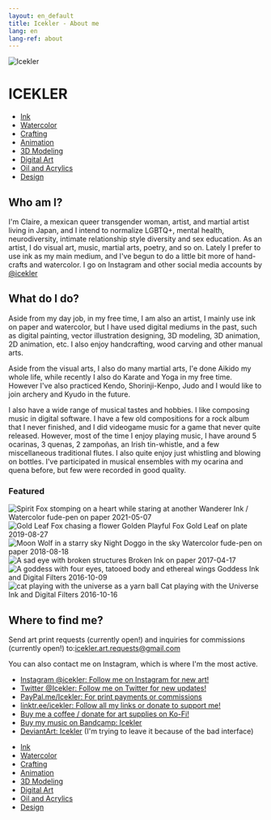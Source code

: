 ```yaml
---
layout: en_default
title: Icekler - About me
lang: en
lang-ref: about
---
```


<div id="icekler_logo_container_small">
<img id="icekler_logo_small" src="/assets/New logo_2.png" title="Icekler" alt="Icekler">
<h1 id="icekler_small">ICEKLER</h1>
</div>

<ul class="visual_links">
    <a href="/en/visual-art/ink/"><li id="visual_link_ink">Ink</li></a>
    <a href="/en/visual-art/watercolor/"><li id="visual_link_watercolor">Watercolor</li></a>
    <a href="/en/visual-art/crafting/"><li id="visual_link_crafting">Crafting</li></a>
    <a href="/en/visual-art/animation/"><li id="visual_link_animation">Animation</li></a>
    <a href="/en/visual-art/3Dmodel/"><li id="visual_link_3Dmodel">3D Modeling</li></a>
    <a href="/en/visual-art/digital/"><li id="visual_link_digital">Digital Art</li></a>
    <a href="/en/visual-art/oil_acrylics/"><li id="visual_link_oil_acrylics">Oil and Acrylics</li></a>
    <a href="/en/visual-art/design/"><li id="visual_link_design">Design</li></a>
</ul>

## Who am I?

I'm Claire, a mexican queer transgender woman, artist, and martial artist living in Japan, and I intend to normalize LGBTQ+, mental health, neurodiversity, intimate relationship style diversity and sex education. As an artist, I do visual art, music, martial arts, poetry, and so on. Lately I prefer to use ink as my main medium, and I've begun to do a little bit more of hand-crafts and watercolor. I go on Instagram and other social media accounts by [@icekler](https://www.instagram.com/icekler/)

## What do I do?

Aside from my day job, in my free time, I am also an artist, I mainly use ink on paper and watercolor, but I have used digital mediums in the past, such as digital painting, vector illustration designing, 3D modeling, 3D animation, 2D animation, etc. I also enjoy handcrafting, wood carving and other manual arts.

Aside from the visual arts, I also do many martial arts, I'e done Aikido my whole life, while recently I also do Karate and Yoga in my free time. However I've also practiced Kendo, Shorinji-Kenpo, Judo and I would like to join archery and Kyudo in the future.

I also have a wide range of musical tastes and hobbies. I like composing music in digital software. I have a few old compositions for a rock album that I never finished, and I did videogame music for a game that never quite released. However, most of the time I enjoy playing music, I have around 5 ocarinas, 3 quenas, 2 zampoñas, an Irish tin-whistle, and a few miscellaneous traditional flutes. I also quite enjoy just whistling and blowing on bottles. I've participated in musical ensembles with my ocarina and quena before, but few were recorded in good quality.
    
### Featured

<div class="art-gallery-container">
    <div class="art-gallery">
        <div class="art-div">
        <img class="art_img_square" src="/assets/visual_art_thumbnails/watercolor/2021/2021-05-07_Wanderer.jpg" title="Spirit Fox stomping on a heart while staring at another" alt="Spirit Fox stomping on a heart while staring at another">
        <span class="art_desc">
            <span class="art_title">Wanderer</span>
            <span class="art_medium">Ink / Watercolor fude-pen on paper</span>
            <span class="art_date">2021-05-07</span>
        </span>
        </div>
        <div class="art-div">
        <img class="art_img_square" src="/assets/visual_art_thumbnails/crafting/2019/gold_leaf_fox/2019-08-27_13.55.32.jpg" title="Gold Leaf Fox chasing a flower" alt="Gold Leaf Fox chasing a flower">
        <span class="art_desc">
            <span class="art_title">Golden Playful Fox</span>
            <span class="art_medium">Gold Leaf on plate</span>
            <span class="art_date">2019-08-27</span>
        </span>
        </div>
        <div class="art-div">
        <img class="art_img_square" src="/assets/visual_art_thumbnails/watercolor/2018/2018-08-18_Night_doggo_in_the_sky-color.jpg" title="Moon Wolf in a starry sky" alt="Moon Wolf in a starry sky">
        <span class="art_desc">
            <span class="art_title">Night Doggo in the sky</span>
            <span class="art_medium">Watercolor fude-pen on paper</span>
            <span class="art_date">2018-08-18</span>
        </span>
        </div>
        <div class="art-div">
        <img class="art_img_square" src="/assets/visual_art_thumbnails/ink/2017/2017-04-17_Broken.jpg" title="A sad eye with broken structures" alt="A sad eye with broken structures">
        <span class="art_desc">
            <span class="art_title">Broken</span>
            <span class="art_medium">Ink on paper</span>
            <span class="art_date">2017-04-17</span>
        </span>
        </div>
        <div class="art-div">
        <img class="art_img_square" src="/assets/visual_art_thumbnails/ink/2016/2016-10-09__08_Goddess.jpg" title="A goddess with four eyes, tatooed body and ethereal wings" alt="A goddess with four eyes, tatooed body and ethereal wings">
        <span class="art_desc">
            <span class="art_title">Goddess</span>
            <span class="art_medium">Ink and Digital Filters</span>
            <span class="art_date">2016-10-09</span>
        </span>
        </div>
        <div class="art-div">
        <img class="art_img_square" src="/assets/visual_art_thumbnails/ink/2016/2016-10-16__15_Cat-playing-with-the-Universe.jpg" title="cat playing with the universe as a yarn ball" alt="cat playing with the universe as a yarn ball">
        <span class="art_desc">
            <span class="art_title">Cat playing with the Universe</span>
            <span class="art_medium">Ink and Digital Filters</span>
            <span class="art_date">2016-10-16</span>
        </span>
        </div>
    </div>
</div>

## Where to find me?

Send art print requests (currently open!) and inquiries for commissions (currently open!) to:[icekler.art.requests@gmail.com](mailto:icekler.art.requests@gmail.com)

You can also contact me on Instagram, which is where I'm the most active.

- [Instagram @icekler: Follow me on Instagram for new art!](https://www.instagram.com/icekler/)
- [Twitter @Icekler: Follow me on Twitter for new updates!](https://twitter.com/Icekler)
- [PayPal.me/Icekler: For print payments or commissions](https://www.paypal.me/icekler)
- [linktr.ee/icekler: Follow all my links or donate to support me!](https://linktr.ee/icekler)
- [Buy me a coffee / donate for art supplies on Ko-Fi!](https://ko-fi.com/icekler)
- [Buy my music on Bandcamp: Icekler](https://icekler.bandcamp.com)
- [DeviantArt: Icekler](https://www.deviantart.com/icekler)  (I'm trying to leave it because of the bad interface)

<ul class="visual_links">
    <a href="/en/visual-art/ink/"><li id="visual_link_ink">Ink</li></a>
    <a href="/en/visual-art/watercolor/"><li id="visual_link_watercolor">Watercolor</li></a>
    <a href="/en/visual-art/crafting/"><li id="visual_link_crafting">Crafting</li></a>
    <a href="/en/visual-art/animation/"><li id="visual_link_animation">Animation</li></a>
    <a href="/en/visual-art/3Dmodel/"><li id="visual_link_3Dmodel">3D Modeling</li></a>
    <a href="/en/visual-art/digital/"><li id="visual_link_digital">Digital Art</li></a>
    <a href="/en/visual-art/oil_acrylics/"><li id="visual_link_oil_acrylics">Oil and Acrylics</li></a>
    <a href="/en/visual-art/design/"><li id="visual_link_design">Design</li></a>
</ul>
